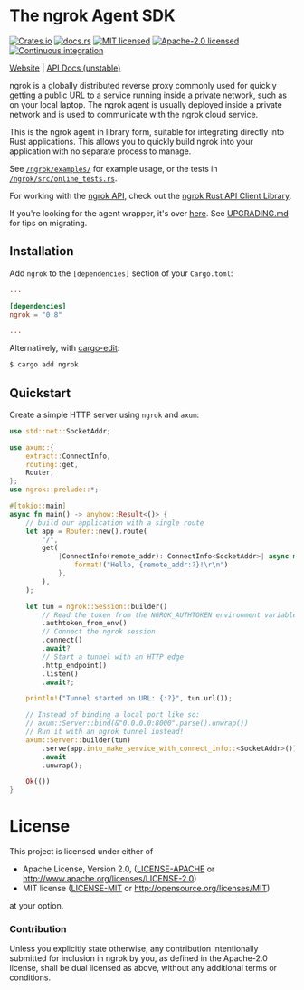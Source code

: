 # The ngrok Agent SDK

[![Crates.io][crates-badge]][crates-url]
[![docs.rs][docs-badge]][docs-url]
[![MIT licensed][mit-badge]][mit-url]
[![Apache-2.0 licensed][apache-badge]][apache-url]
[![Continuous integration][ci-badge]][ci-url]

[crates-badge]: https://img.shields.io/crates/v/ngrok.svg
[crates-url]: https://crates.io/crates/ngrok
[docs-badge]: https://img.shields.io/docsrs/ngrok.svg
[docs-url]: https://docs.rs/ngrok
[ci-badge]: https://github.com/ngrok/ngrok-rs/actions/workflows/ci.yml/badge.svg
[ci-url]: https://github.com/ngrok/ngrok-rs/actions/workflows/ci.yml
[mit-badge]: https://img.shields.io/badge/license-MIT-blue.svg
[mit-url]: https://github.com/ngrok/ngrok-rs/blob/main/LICENSE-MIT
[apache-badge]: https://img.shields.io/badge/license-Apache_2.0-blue.svg
[apache-url]: https://github.com/ngrok/ngrok-rs/blob/main/LICENSE-APACHE

[Website](https://ngrok.com) |
[API Docs (unstable)](https://ngrok.github.io/ngrok-rs/ngrok)

ngrok is a globally distributed reverse proxy commonly used for quickly getting
a public URL to a service running inside a private network, such as on your
local laptop. The ngrok agent is usually deployed inside a private network and
is used to communicate with the ngrok cloud service.

This is the ngrok agent in library form, suitable for integrating directly into
Rust applications. This allows you to quickly build ngrok into your application
with no separate process to manage.

See [`/ngrok/examples/`][examples] for example usage, or the tests in
[`/ngrok/src/online_tests.rs`][online-tests].

[examples]: https://github.com/ngrok/ngrok-rs/blob/main/ngrok/examples
[online-tests]: https://github.com/ngrok/ngrok-rs/blob/main/ngrok/src/online_tests.rs

For working with the [ngrok API](https://ngrok.com/docs/api/), check out the
[ngrok Rust API Client Library](https://github.com/ngrok/ngrok-api-rs).

If you're looking for the agent wrapper, it's over
[here](https://github.com/nkconnor/ngrok). See [UPGRADING.md][upgrading]
for tips on migrating.

[upgrading]: https://github.com/ngrok/ngrok-rs/blob/main/ngrok/UPGRADING.md

## Installation

Add `ngrok` to the `[dependencies]` section of your `Cargo.toml`:

```toml
...

[dependencies]
ngrok = "0.8"

...
```

Alternatively, with [cargo-edit][cargo-edit]:

```bash
$ cargo add ngrok
```

[cargo-edit]: https://crates.io/crates/cargo-edit

## Quickstart

Create a simple HTTP server using `ngrok` and `axum`:

```rust
use std::net::SocketAddr;

use axum::{
    extract::ConnectInfo,
    routing::get,
    Router,
};
use ngrok::prelude::*;

#[tokio::main]
async fn main() -> anyhow::Result<()> {
    // build our application with a single route
    let app = Router::new().route(
        "/",
        get(
            |ConnectInfo(remote_addr): ConnectInfo<SocketAddr>| async move {
                format!("Hello, {remote_addr:?}!\r\n")
            },
        ),
    );

    let tun = ngrok::Session::builder()
        // Read the token from the NGROK_AUTHTOKEN environment variable
        .authtoken_from_env()
        // Connect the ngrok session
        .connect()
        .await?
        // Start a tunnel with an HTTP edge
        .http_endpoint()
        .listen()
        .await?;

    println!("Tunnel started on URL: {:?}", tun.url());

    // Instead of binding a local port like so:
    // axum::Server::bind(&"0.0.0.0:8000".parse().unwrap())
    // Run it with an ngrok tunnel instead!
    axum::Server::builder(tun)
        .serve(app.into_make_service_with_connect_info::<SocketAddr>())
        .await
        .unwrap();

    Ok(())
}
```

# License

This project is licensed under either of

 * Apache License, Version 2.0, ([LICENSE-APACHE][apache-url] or
   <http://www.apache.org/licenses/LICENSE-2.0>)
 * MIT license ([LICENSE-MIT][mit-url] or
   <http://opensource.org/licenses/MIT>)

at your option.

### Contribution

Unless you explicitly state otherwise, any contribution intentionally submitted
for inclusion in ngrok by you, as defined in the Apache-2.0 license, shall be
dual licensed as above, without any additional terms or conditions.
